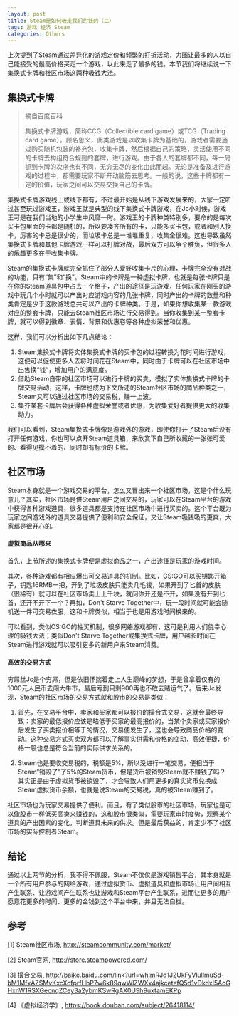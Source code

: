 ```yaml
---
layout: post
title: Steam是如何吸走我们的钱的（二）
tags: 游戏 经济 Steam
categories: Others
---
```

上次提到了Steam通过差异化的游戏定价和频繁的打折活动，力图让最多的人以自己能接受的最高价格买走一个游戏，以此来走了最多的钱。本节我们将继续说一下集换式卡牌和社区市场这两种吸钱大法。

## 集换式卡牌

> 摘自百度百科
>
> 集换式卡牌游戏，简称CCG（Collectible card game）或TCG（Trading card game）。顾名思义，此类游戏是以收集卡牌为基础的，游戏者需要通过购买随机包装的补充包，收集卡牌，然后根据自己的策略，灵活使用不同的卡牌去构组符合规则的套牌，进行游戏。由于各人的套牌都不同，每一局抓到卡牌的次序也有不同，无穷无尽的变化由此而起。无论是准备及进行游戏的过程中，都需要玩家不断开动脑筋去思考。一般的说，这些卡牌都有一定的价值，玩家之间可以交易交换自己的卡牌。

集换式卡牌游戏线上或线下都有，不过最开始是从线下游戏发展来的，大家一定听过甚至玩过游戏王，游戏王就是典型的线下集换式卡牌游戏，在Jc小时候，游戏王可是在我们当地的小学生中风靡一时。游戏王的卡牌种类特别多，要命的是每次买卡包里面的卡都是随机的，所以要凑齐所有的卡，只能多买卡包，或者和别人换卡，厉害的卡总是很少的，而垃圾卡总是一堆堆重复，收集全很难。这也导致虽然集换式卡牌和其他卡牌游戏一样可以打牌对战，最后双方可以争个胜负，但很多人的乐趣更多在于收集卡牌。

Steam的集换式卡牌就完全抓住了部分人爱好收集卡片的心理，卡牌完全没有对战的功能，只有“集”和“换”。Steam中的卡牌是一种虚拟卡牌，也就是每张卡牌只是在你的Steam道具包中占去一个格子，产出的途径是玩游戏，任何玩家在刚买的游戏中玩几个小时就可以产出对应游戏内容的几张卡牌，同时产出的卡牌的数量和种类肯定是少于这款游戏总共可以产出的卡牌种类。于是，如果你想收集某一款游戏对应的整套卡牌，只能去Steam社区市场进行交易得到。当你收集到某一整套卡牌，就可以得到徽章、表情、背景和优惠卷等各种虚拟荣誉和优惠。

这样，我们可以分析出如下几点结论：
1. Steam集换式卡牌将实体集换式卡牌的买卡包的过程转换为花时间进行游戏，这便可以促使更多人去将时间花在Steam中，同时由于卡牌可以在社区市场中出售换“钱”，增加用户的满意度。
2. 借助Steam自带的社区市场可以进行卡牌的买卖，模拟了实体集换式卡牌的卡牌交易活动，这样，卡牌也成为下文所述的Steam社区市场的商品种类之一，Steam又可以通过社区市场的交易税，赚一上波。
3. 集齐某套卡牌后会获得各种虚拟荣誉或者优惠，为收集爱好者提供更大的收集动力。

我们可以看到，Steam集换式卡牌像是游戏外的游戏，即使你打开了Steam后没有打开任何游戏，你也可以点开Steam道具箱，来欣赏下自己所收藏的一张张可爱的、看得见摸不着的、同时却有标价的卡牌。


## 社区市场
Steam本身就是一个游戏交易的平台，怎么又冒出来一个社区市场，这是个什么玩意儿？其实，社区市场是供Steam用户之间交易的，玩家可以在Steam平台的游戏中获得各种游戏道具，很多道具都是支持在社区市场中进行买卖的。这个平台既为玩家之间游戏外的道具交易提供了便利和安全保证，又让Steam吸钱吸的更爽，大家都是很开心的。

#### 虚拟商品从哪来
<!--more-->
首先，上节所述的集换式卡牌便是虚拟商品之一，产出途径是玩家的游戏时间。

其次，各种游戏都有相应爆出可交易道具的机制。比如，CS:GO可以买钥匙开箱子，钥匙16RMB一把，开到了垃圾皮肤只能卖几毛钱，如果开到了匕首的皮肤（很稀有）就可以在社区市场卖上上千块，就问你开还是不开，如果没有开到匕首，还开不开下一个？再如，Don't Starve Together中，玩一段时间就可能会随机送一件可交易衣服，这和卡牌类似，相当于也是用游戏时间换来的。

可以看到，类似CS:GO的抽奖机制，很多网络游戏都有，这可是利用人们侥幸心理的吸钱大法；类似Don't Starve Together或集换式卡牌，用户越长时间在Steam进行游戏就可以吸引更多的新用户来Steam消费。

#### 高效的交易方式
穷屌丝Jc是个穷屌，但是依旧怀揣着走上人生巅峰的梦想，于是曾拿着仅有的1000元人民币去闯大牛市，最后亏到只剩900再也不敢去赌运气了。后来Jc发现，Steam的社区市场的交易方式就和股市的交易是类似：

1. 首先，在交易平台中，卖家和买家都可以报价的撮合式交易，这就会最终导致：卖家的最低报价应该是略低于买家的最高报价的，当某个卖家或买家报价后发生了买卖报价相等于的情况，交易便发生了，这也会导致商品价格的变动。这种交易方式买卖双方都可以了解事实供需和价格的变动，高效便捷，价格一般也总是符合当前的实际供求关系的。

2. Steam也是要收交易税的，税额是5%，所以没进行一笔交易，便相当于Steam“销毁了”了5%的Steam货币，但是货币被销毁Steam就不赚钱了吗？其实正是由于虚拟货币被销毁了，才会导致人们用更多的真实货币兑换成Steam虚拟货币余额，也就是说Steam的交易税，真的被Steam赚到了。

社区市场也为玩家交易提供了便利。而且，有了类似股市的社区市场，玩家也是可以像股市一样低买高卖来赚钱的，这和股市很类似，需要玩家审时度势，观察某个道具的产出因素的变化，判断道具未来的供求。但是最后获益的，肯定少不了社区市场的实际控制者Steam。

## 结论

通过以上两节的分析，我不得不佩服，Steam不仅仅是游戏销售平台，其本身就是一个所有用户参与的网络游戏，通过虚拟货币、虚拟道具和虚拟市场让用户间相互产生联系、让游戏间产生联系也让游戏和Steam平台产生联系，进而让更多的用户愿意花更多的时间、更多的金钱到这个平台中来，并且无法自拔。


## 参考

[1] Steam社区市场, http://steamcommunity.com/market/

[2] Steam官网, http://store.steampowered.com/

[3] 撮合交易, http://baike.baidu.com/link?url=whjmRJd1J2UkFyVlullmuSd-bM1MfxAZSMvKxcXcfprfHbP7w6k89qwWlZWXx4ajkcetefQ5d1vDkdxI5AoGHxnW1RSXGecnqZCey3a2ybmKSwRgAX0U9h9uxtamEKPp

[4] 《虚拟经济学》, https://book.douban.com/subject/26418114/
